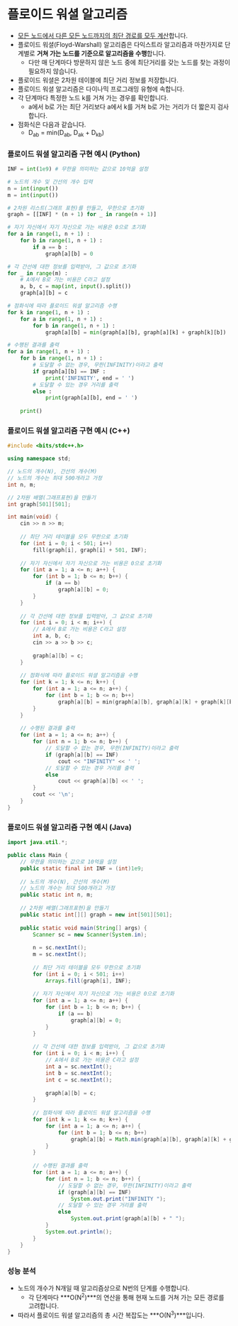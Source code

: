 # 플로이드 워셜 알고리즘

- <u>모든 노드에서 다른 모든 노드까지의 최단 경로를 모두 계산</u>합니다. 
- 플로이드 워셜(Floyd-Warshall) 알고리즘은 다익스트라 알고리즘과 마찬가지로 단계별로 **거쳐 가는 노드를 기준으로 알고리즘을 수행**합니다. 
  - 다만 매 단계마다 방문하지 않은 노드 중에 최단거리를 갖는 노드를 찾는 과정이 필요하지 않습니다. 
- 플로이드 워셜은 2차원 테이블에 최단 거리 정보를 저장합니다. 
- 플로이드 워셜 알고리즘은 다이나믹 프로그래밍 유형에 속합니다. 
- 각 단계마다 특정한 노드 k를 거쳐 가는 경우를 확인합니다. 
  - a에서 b로 가는 최단 거리보다 a에서 k를 거쳐 b로 가는 거리가 더 짧은지 검사합니다. 
- 점화식은 다음과 같습니다. 
  - D<sub>ab</sub> = min(D<sub>ab</sub>, D<sub>ak</sub> + D<sub>kb</sub>)

### 플로이드 워셜 알고리즘 구현 예시 (Python)

```python
INF = int(1e9) # 무한을 의미하는 값으로 10억을 설정

# 노드의 개수 및 간선의 개수 입력
n = int(input())
m = int(input())

# 2차원 리스트(그래프 표현)를 만들고, 무한으로 초기화
graph = [[INF] * (n + 1) for _ in range(n + 1)]

# 자기 자신에서 자기 자신으로 가는 비용은 0으로 초기화
for a in range(1, n + 1) :
    for b in range(1, n + 1) :
        if a == b :
            graph[a][b] = 0

# 각 간선에 대한 정보를 입력받아, 그 값으로 초기화
for _ in range(m) :
    # A에서 B로 가는 비용은 C라고 설정
    a, b, c = map(int, input().split())
    graph[a][b] = c

# 점화식에 따라 플로이드 워셜 알고리즘 수행
for k in range(1, n + 1) :
    for a in range(1, n + 1) :
        for b in range(1, n + 1) :
            graph[a][b] = min(graph[a][b], graph[a][k] + graph[k][b])

# 수행된 결과를 출력
for a in range(1, n + 1) :
    for b in range(1, n + 1) :
        # 도달할 수 없는 경우, 무한(INFINITY)이라고 출력
        if graph[a][b] == INF :
            print('INFINITY', end = ' ')
        # 도달할 수 있는 경우 거리를 출력
        else :
            print(graph[a][b], end = ' ')
            
    print()
```

### 플로이드 워셜 알고리즘 구현 예시 (C++)

```c++
#include <bits/stdc++.h>

using namespace std;

// 노드의 개수(N), 간선의 개수(M)
// 노드의 개수는 최대 500개라고 가정
int n, m;

// 2차원 배열(그래프표현)을 만들기
int graph[501][501];

int main(void) {
    cin >> n >> m;
    
    // 최단 거리 테이블을 모두 무한으로 초기화
    for (int i = 0; i < 501; i++)
        fill(graph[i], graph[i] + 501, INF);
    
    // 자기 자신에서 자기 자신으로 가는 비용은 0으로 초기화
    for (int a = 1; a <= n; a++) {
        for (int b = 1; b <= n; b++) {
            if (a == b)
                graph[a][b] = 0;
        }
    }
    
    // 각 간선에 대한 정보를 입력받아, 그 값으로 초기화
    for (int i = 0; i < m; i++) {
        // A에서 B로 가는 비용은 C라고 설정
        int a, b, c;
        cin >> a >> b >> c;
        
        graph[a][b] = c;
    }
    
    // 점화식에 따라 플로이드 워셜 알고리즘을 수행
    for (int k = 1; k <= n; k++) {
        for (int a = 1; a <= n; a++) {
            for (int b = 1; b <= n; b++)
                graph[a][b] = min(graph[a][b], graph[a][k] + graph[k][b]);
        }
    }
    
    // 수행된 결과를 출력
    for (int a = 1; a <= n; a++) {
        for (int n = 1; b <= n; b++) {
            // 도달할 수 없는 경우, 무한(INFINITY)이라고 출력
            if (graph[a][b] == INF)
                cout << "INFINITY" << ' ';
            // 도달할 수 있는 경우 거리를 출력
            else
                cout << graph[a][b] << ' ';
        }
        cout << '\n';
    }
}
```

### 플로이드 워셜 알고리즘 구현 예시 (Java)

```java
import java.util.*;

public class Main {
    // 무한을 의미하는 값으로 10억을 설정
    public static final int INF = (int)1e9; 
    
    // 노드의 개수(N), 간선의 개수(M)
	// 노드의 개수는 최대 500개라고 가정
    public static int n, m;
    
    // 2차원 배열(그래프표현)을 만들기
    public static int[][] graph = new int[501][501];
    
    public static void main(String[] args) {
        Scanner sc = new Scanner(System.in);
        
        n = sc.nextInt();
        m = sc.nextInt();
        
        // 최단 거리 테이블을 모두 무한으로 초기화
        for (int i = 0; i < 501; i++)
            Arrays.fill(graph[i], INF);
        
        // 자기 자신에서 자기 자신으로 가는 비용은 0으로 초기화
        for (int a = 1; a <= n; a++) {
            for (int b = 1; b <= n; b++) {
                if (a == b)
                    graph[a][b] = 0;
            }
        }
        
        // 각 간선에 대한 정보를 입력받아, 그 값으로 초기화
        for (int i = 0; i < m; i++) {
            // A에서 B로 가는 비용은 C라고 설정
            int a = sc.nextInt();
            int b = sc.nextInt();
            int c = sc.nextInt();
            
            graph[a][b] = c;
        }
        
        // 점화식에 따라 플로이드 워셜 알고리즘을 수행
        for (int k = 1; k <= n; k++) {
            for (int a = 1; a <= n; a++) {
                for (int b = 1; b <= n; b++)
                    graph[a][b] = Math.min(graph[a][b], graph[a][k] + graph[k][b]);
            }
        }
        
        // 수행된 결과를 출력
        for (int a = 1; a <= n; a++) {
            for (int n = 1; b <= n; b++) {
                // 도달할 수 없는 경우, 무한(INFINITY)이라고 출력
                if (graph[a][b] == INF)
                    System.out.print("INFINITY ");
                // 도달할 수 있는 경우 거리를 출력
                else
                    System.out.print(graph[a][b] + " ");
            }
            System.out.println();
        }
    }
}
```

### 성능 분석

- 노드의 개수가 N개일 때 알고리즘상으로 N번의 단계를 수행합니다. 
  - 각 단계마다 ***O(N<sup>2</sup>)***의 연산을 통해 현재 노드를 거쳐 가는 모든 경로를 고려합니다.
- 따라서 플로이드 워셜 알고리즘의 총 시간 복잡도는 ***O(N<sup>3</sup>)***입니다. 